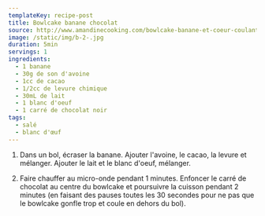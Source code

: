 ```yaml
---
templateKey: recipe-post
title: Bowlcake banane chocolat
source: http://www.amandinecooking.com/bowlcake-banane-et-coeur-coulant-chocolat.html
image: /static/img/b-2-.jpg
duration: 5min
servings: 1
ingredients:
  - 1 banane
  - 30g de son d'avoine
  - 1cc de cacao
  - 1/2cc de levure chimique
  - 30mL de lait
  - 1 blanc d'oeuf
  - 1 carré de chocolat noir
tags:
  - salé
  - blanc d'œuf
---
```

1. Dans un bol, écraser la banane. Ajouter l'avoine, le cacao, la levure et mélanger. Ajouter le lait et le blanc d'oeuf, mélanger.

2. Faire chauffer au micro-onde pendant 1 minutes. Enfoncer le carré de chocolat au centre du bowlcake et poursuivre la cuisson pendant 2 minutes (en faisant des pauses toutes les 30 secondes pour ne pas que le bowlcake gonfle trop et coule en dehors du bol).